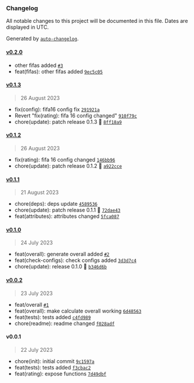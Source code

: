 ### Changelog

All notable changes to this project will be documented in this file. Dates are displayed in UTC.

Generated by [`auto-changelog`](https://github.com/CookPete/auto-changelog).

#### [v0.2.0](https://github.com/Celtian/fifarating/compare/v0.1.3...v0.2.0)

- other fifas added [`#3`](https://github.com/Celtian/fifarating/pull/3)
- feat(fifas): other fifas added [`9ec5c05`](https://github.com/Celtian/fifarating/commit/9ec5c05690268750a7578b6ad923065a44291e97)

#### [v0.1.3](https://github.com/Celtian/fifarating/compare/v0.1.2...v0.1.3)

> 26 August 2023

- fix(config): fifa16 config fix [`291921a`](https://github.com/Celtian/fifarating/commit/291921af334c35a58c4b0bdc97afb29cb7bb3302)
- Revert "fix(rating): fifa 16 config changed" [`910f79c`](https://github.com/Celtian/fifarating/commit/910f79c10714a32f5d9881b2c3f0097b4bf8fcca)
- chore(update): patch release 0.1.3 🐛 [`8ff18a9`](https://github.com/Celtian/fifarating/commit/8ff18a95589f731ef4791ca79c347618eacee9d8)

#### [v0.1.2](https://github.com/Celtian/fifarating/compare/v0.1.1...v0.1.2)

> 26 August 2023

- fix(rating): fifa 16 config changed [`146bb96`](https://github.com/Celtian/fifarating/commit/146bb96bde5a66bdf7569f35d2f5ee77dd30acb2)
- chore(update): patch release 0.1.2 🐛 [`a922cce`](https://github.com/Celtian/fifarating/commit/a922cce2a2c103053a0ed82b51d1375aba1785ac)

#### [v0.1.1](https://github.com/Celtian/fifarating/compare/v0.1.0...v0.1.1)

> 21 August 2023

- chore(deps): deps update [`4589536`](https://github.com/Celtian/fifarating/commit/4589536ab6b9f7ea0a3d80dfb3d79df3f8164b2b)
- chore(update): patch release 0.1.1 🐛 [`72dae43`](https://github.com/Celtian/fifarating/commit/72dae4311b5bee8ff8587b47d5c43ae6d8ec131f)
- feat(attributes): attributes changed [`5fca087`](https://github.com/Celtian/fifarating/commit/5fca087f798b56b2c77a5a6cb12fc12f86273d87)

#### [v0.1.0](https://github.com/Celtian/fifarating/compare/v0.0.2...v0.1.0)

> 24 July 2023

- feat(overall): generate overall added [`#2`](https://github.com/Celtian/fifarating/pull/2)
- feat(check-configs): check configs added [`3d3d7c4`](https://github.com/Celtian/fifarating/commit/3d3d7c43bdf2ea75fdab5cdcb90ef6284ad349c2)
- chore(update): release 0.1.0 🚀 [`b346d6b`](https://github.com/Celtian/fifarating/commit/b346d6bb7e475552a7102856b15085d338a27a8e)

#### [v0.0.2](https://github.com/Celtian/fifarating/compare/v0.0.1...v0.0.2)

> 23 July 2023

- feat/overall [`#1`](https://github.com/Celtian/fifarating/pull/1)
- feat(overall): make calculate overall working [`6d48563`](https://github.com/Celtian/fifarating/commit/6d485633707f97618ef3173b918129877b747a62)
- feat(tests): tests added [`c4fd989`](https://github.com/Celtian/fifarating/commit/c4fd9896ae9d36c81ff4c3e9db984974c709301c)
- chore(readme): readme changed [`f028adf`](https://github.com/Celtian/fifarating/commit/f028adf4387812f6a89ae1af46ed57aa2db08a6e)

#### v0.0.1

> 22 July 2023

- chore(init): initial commit [`9c1597a`](https://github.com/Celtian/fifarating/commit/9c1597a803d5b9f3048fb186fae0edfba4d2969f)
- feat(tests): tests added [`f3cbac2`](https://github.com/Celtian/fifarating/commit/f3cbac29f46d3ee7ce7dabad45f5f028bc2e95e9)
- feat(rating): expose functions [`7d49dbf`](https://github.com/Celtian/fifarating/commit/7d49dbfcc166f63a2a7e53581952901731332ff2)
